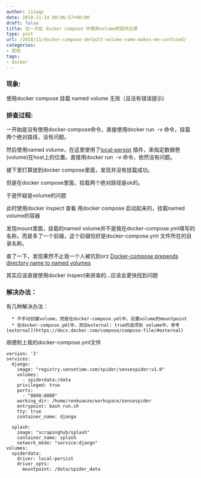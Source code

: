 ```yaml
---
author: 111qqz
date: 2018-11-14 08:06:57+00:00
draft: false
title: 记一次在 docker compose 中使用volume的踩坑记录
type: post
url: /2018/11/docker-compose-default-volume-name-makes-me-confused/
categories:
- 其他
tags:
- docker
---
```


### 现象:


使用docker compose 挂载 named volume 无效（且没有错误提示)


### 排查过程:


一开始是没有使用docker-compose命令，直接使用docker run  -v 命令，挂载两个绝对路径，没有问题。

然后使用named volume，在这里使用了[local-persist](https://github.com/CWSpear/local-persist) 插件，来指定数据卷(volume)在host上的位置。直接用docker run  -v 命令，依然没有问题。

接下里打算放到docker compose里面，发现并没有挂载成功。

但是在docker compose里面，挂载两个绝对路径是ok的。

于是怀疑是volume的问题

此时使用docker inspect 查看 用docker compose 启动起来的，挂载named volume的容器

发现mount里面，挂载的named volume并不是我在docker-compose.yml填写的名称，而是多了一个前缀，这个前缀恰好是docker-compose.yml 文件所在的目录名称。

查了一下，发现果然不止我一个人被坑到orz [Docker-compose prepends directory name to named volumes](https://forums.docker.com/t/docker-compose-prepends-directory-name-to-named-volumes/32835)

其实应该直接使用docker inspect来排查的...应该会更快找到问题


### 解决办法：


有几种解决办法：



 	  * 不手动创建volume，而是在docker-compose.yml中，设置volume的mountpoint
 	  * 在docker-compose.yml中，添加external: true的选项到 volume中，参考[external](https://docs.docker.com/compose/compose-file/#external)

顺便附上我的docker-compose.yml文件

    
    version: '3'
    services:
      django:
        image: "registry.sensetime.com/spider/sensespider:v1.0"
        volumes:
          - spiderdata:/data
        privileged: true 
        ports:
          - "8000:8000"
        working_dir: /home/renkuanze/workspace/sensespider
        entrypoint: bash run.sh
        tty: true
        container_name: django
       
      splash: 
        image: "scrapinghub/splash"
        container_name: splash
        network_mode: "service:django"
    volumes:
      spiderdata:
        driver: local-persist
        driver_opts:
          mountpoint: /data/spider_data
            
    











